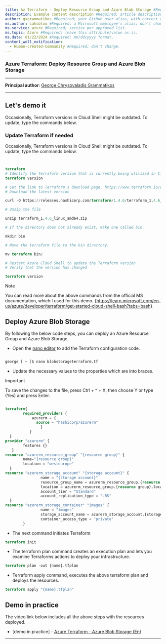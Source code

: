 ```yaml
---
title: Az Terraform - Deploy Resource Group and Azure Blob Storage #Required; page title displayed in search results. Don't enclose in quotation marks. 
description: Example content description #Required; article description that's displayed in search results. Don't enclose in quotation marks. Do end with a period.
author: gxgrammatikos #Required; your GitHub user alias, with correct capitalization.
ms.author: cahublou #Required; a Microsoft employee's alias; don't change. 
ms.service: azure #Required; service per approved list.
ms.topic: Azure #Required; leave this attribute/value as-is.
ms.date: 01/22/2024 #Required; mm/dd/yyyy format.
content_well_notification: 
  - Human-created-Community #Required; don't change.
---
```


### Azure Terraform: Deploy Resource Group and Azure Blob Storage

---
**Principal author**: [George Chrysovaladis Grammatikos](https://learn.microsoft.com/en-us/users/georgechrysovalantisgrammatikos-8518/)

---

## Let's demo it

Occasionally, Terraform versions in Cloud Shell might be outdated. To update, type the commands below.

### Update Terraform if needed

Occasionally, Terraform versions in Cloud Shell might be outdated. To update, type the commands below.

```terraform


terraform
# Identify the Terraform version that is currently being utilized in Cloud Shell.
terraform version

# Get the link to Terraform's download page, https://www.terraform.io/downloads.html
# Download the latest version

curl -O https://releases.hashicorp.com/terraform/1.4.6/terraform_1.4.6_linux_amd64.zip

# Unzip the file

unzip terraform_1.4.6_linux_amd64.zip

# If the directory does not already exist, make one called bin.

mkdir bin

# Move the terraform file to the bin directory.

mv terraform bin/

# Restart Azure Cloud Shell to update the Terraform version
# Verify that the version has changed

terraform version

```

> [!NOTE]
> You can read more about the above commands from the official MS documentation, which I used for this demo. {<https://learn.microsoft.com/en-us/azure/developer/terraform/get-started-cloud-shell-bash?tabs=bash}>

## Deploy Azure Blob Storage

By following the below code steps, you can deploy an Azure Resource Group and Azure Blob Storage.

* Open the [nano editor](https://www.nano-editor.org/docs.php) to add the Terraform configuration code.

```terraform

george [ ~ ]$ nano blobstorageterraform.tf

 ```

* Update the necessary values to the properties which are into braces.

> [!IMPORTANT]
> To save the changes to the file, press Ctrl + ^ + X, then choose Y or type (Yes) and press Enter.

```terraform

terraform{
        required_providers {
            azurerm = {
              source = "hashicorp/azurerm"
                }
           }
  }
provider "azurerm" {
        features {}
   }
resource "azurerm_resource_group" "{resource group}" {
        name="{resource group}"
        location = "westeurope"
  }
resource "azurerm_storage_account" "{storage account}" {
                name = "{storage account}"
                resource_group_name = azurerm_resource_group.{resource group}.name
                location = azurerm_resource_group.{resource group}.location
                account_tier = "Standard"
                account_replication_type = "LRS"
  }
resource "azurerm_storage_container" "images" {
                name = "images"
                storage_account_name = azurerm_storage_account.{storage account}.name
                container_access_type = "private"
        }

```

* The next command initiates Terraform

```terraform
terraform init
```

* The terraform plan command creates an execution plan and lets you examine Terraforms actions to deploy your infrastructure.

```terraform
terraform plan -out {name}.tfplan
```

* Terraform apply command, executes the above terraform plan and deploys the resources.

```terraform
terraform apply "{name}.tfplan"
```

## Demo in practice

The video link below includes all the above steps with the resources deployed.

* [demo in practice] - [Azure Terraform - Azure Blob Storage (En)](https://www.youtube.com/watch?v=bPNRc8uOq6E)

---
